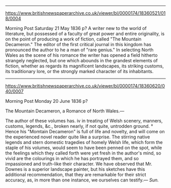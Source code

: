 


---

https://www.britishnewspaperarchive.co.uk/viewer/bl/0000174/18360521/018/0004

Morning Post
Saturday 21 May 1836
p?
A writer new to the world of literature, but possessed of a faculty of great power and entire originality, is on the point of producing a work of fiction, called "The Mountain Decameron." The editor of the first critical journal in this kingdom has pronounced the author to he a man of "rare genius." In selecting North Wales as the scene of his romance the writer has opened a field hitherto strangely neglected, but one which abounds in the grandest elements of fiction, whether as regards its magnificent landscapes, its striking customs, its traditionary lore, or the strongly marked character of its inhabitants.


---

https://www.britishnewspaperarchive.co.uk/viewer/bl/0000174/18360620/040/0007

Morning Post
Monday 20 June 1836
p?

The Mountain Decameron, a Romance of North Wales.— 

The author of these volumes has. iv in treating of Welsh scenery, manners, customs, legends, &c., broken nearly, if not quite, untrodden ground. ° Hence his "Momtain Decameron" is full of life and novelty, and will come on the experienced novel reader quite like a surprise.  The stirring native legends and stern domestic tragedies of homely Welsh life, which form the staple of his volumes, would seem to have been penned on the spot, while the feelings which they called forth were yet fresh in the author's mind, so vivid are the colourings in which he has portrayed them, and so impassioned and truth-like their character. We have observed that Mr. Downes is a superior landscape painter, but his sketches have this additional recommendation, that they are remarkable for their strict accuracy, as, in more than one instance, we ourselves can testify.— *Sun.*